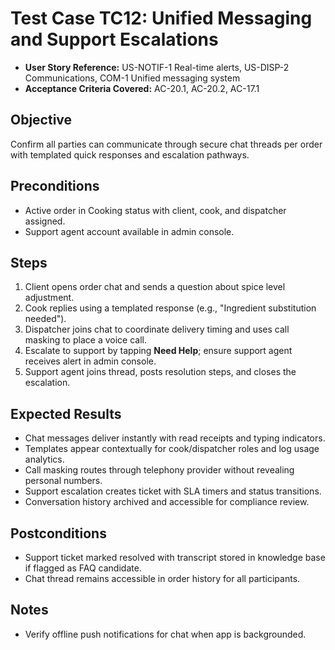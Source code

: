 # Test Case TC12: Unified Messaging and Support Escalations

- **User Story Reference:** US-NOTIF-1 Real-time alerts, US-DISP-2 Communications, COM-1 Unified messaging system
- **Acceptance Criteria Covered:** AC-20.1, AC-20.2, AC-17.1

## Objective
Confirm all parties can communicate through secure chat threads per order with templated quick responses and escalation pathways.

## Preconditions
- Active order in Cooking status with client, cook, and dispatcher assigned.
- Support agent account available in admin console.

## Steps
1. Client opens order chat and sends a question about spice level adjustment.
2. Cook replies using a templated response (e.g., "Ingredient substitution needed").
3. Dispatcher joins chat to coordinate delivery timing and uses call masking to place a voice call.
4. Escalate to support by tapping **Need Help**; ensure support agent receives alert in admin console.
5. Support agent joins thread, posts resolution steps, and closes the escalation.

## Expected Results
- Chat messages deliver instantly with read receipts and typing indicators.
- Templates appear contextually for cook/dispatcher roles and log usage analytics.
- Call masking routes through telephony provider without revealing personal numbers.
- Support escalation creates ticket with SLA timers and status transitions.
- Conversation history archived and accessible for compliance review.

## Postconditions
- Support ticket marked resolved with transcript stored in knowledge base if flagged as FAQ candidate.
- Chat thread remains accessible in order history for all participants.

## Notes
- Verify offline push notifications for chat when app is backgrounded.
